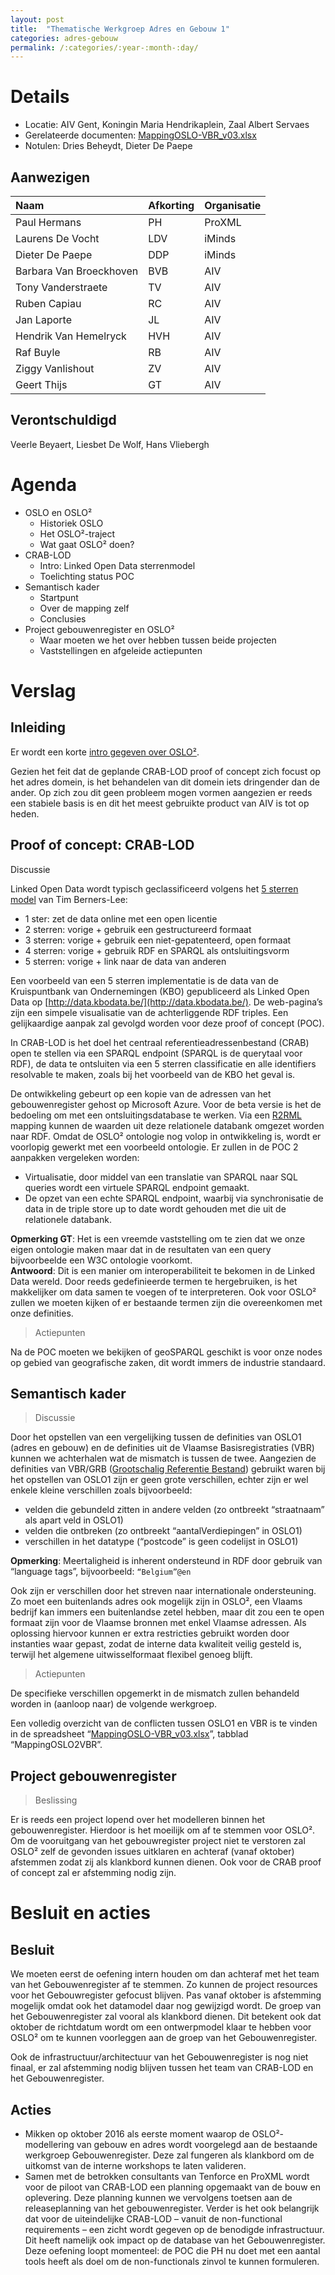 ```yaml
---
layout: post
title:  "Thematische Werkgroep Adres en Gebouw 1"
categories: adres-gebouw
permalink: /:categories/:year-:month-:day/
---
```


# Details

* Locatie: AIV Gent, Koningin Maria Hendrikaplein, Zaal Albert Servaes
* Gerelateerde documenten: [MappingOSLO-VBR_v03.xlsx]({{site.github.url}}/assets/adres-gebouw/2016-06-08/MappingOSLO-VBR_v03.xlsx)
* Notulen: Dries Beheydt, Dieter De Paepe

## Aanwezigen

| Naam         | Afkorting | Organisatie |
|:-------------|:----------|:------------|
| Paul Hermans | PH | ProXML |
| Laurens De Vocht | LDV | iMinds |
| Dieter De Paepe | DDP | iMinds |
| Barbara Van Broeckhoven | BVB | AIV |
| Tony Vanderstraete | TV | AIV |
| Ruben Capiau | RC | AIV |
| Jan Laporte | JL | AIV |
| Hendrik Van Hemelryck | HVH | AIV |
| Raf Buyle | RB | AIV |
| Ziggy Vanlishout | ZV | AIV |
| Geert Thijs | GT | AIV |

## Verontschuldigd

Veerle Beyaert, Liesbet De Wolf, Hans Vliebergh

# Agenda

* OSLO en OSLO²
  * Historiek OSLO
  * Het OSLO²-traject
  * Wat gaat OSLO² doen?
* CRAB-LOD
  * Intro: Linked Open Data sterrenmodel
  * Toelichting status POC
* Semantisch kader
  * Startpunt
  * Over de mapping zelf
  * Conclusies
* Project gebouwenregister en OSLO²
  * Waar moeten we het over hebben tussen beide projecten
  * Vaststellingen en afgeleide actiepunten

# Verslag

## Inleiding
Er wordt een korte [intro gegeven over OSLO²]({{site.github.url}}/oslo2/).

Gezien het feit dat de geplande CRAB-LOD proof of concept zich focust op het adres domein, is het behandelen van dit domein iets dringender dan de ander. Op zich zou dit geen probleem mogen vormen aangezien er reeds een stabiele basis is en dit het meest gebruikte product van AIV is tot op heden.

## Proof of concept: CRAB-LOD


Discussie

Linked Open Data wordt typisch geclassificeerd volgens het [5 sterren model](http://5stardata.info/en/) van Tim Berners-Lee:

* 1 ster: zet de data online met een open licentie
* 2 sterren: vorige + gebruik een gestructureerd formaat
* 3 sterren: vorige + gebruik een niet-gepatenteerd, open formaat
* 4 sterren: vorige + gebruik RDF en SPARQL als ontsluitingsvorm
* 5 sterren: vorige + link naar de data van anderen

Een voorbeeld van een 5 sterren implementatie is de data van de Kruispuntbank van Ondernemingen (KBO) gepubliceerd als Linked Open Data op [http://data.kbodata.be/](http://data.kbodata.be/). De web-pagina’s zijn een simpele visualisatie van de achterliggende RDF triples. Een gelijkaardige aanpak zal gevolgd worden voor deze proof of concept (POC).

In CRAB-LOD is het doel het centraal referentieadressenbestand (CRAB) open te stellen via een SPARQL endpoint (SPARQL is de querytaal voor RDF), de data te ontsluiten via een 5 sterren classificatie en alle identifiers resolvable te maken, zoals bij het voorbeeld van de KBO het geval is.

De ontwikkeling gebeurt op een kopie van de adressen van het gebouwenregister gehost op Microsoft Azure. Voor de beta versie is het de bedoeling om met een ontsluitingsdatabase te werken. Via een [R2RML](https://www.w3.org/TR/r2rml/) mapping kunnen de waarden uit deze relationele databank omgezet worden naar RDF. Omdat de OSLO² ontologie nog volop in ontwikkeling is, wordt er voorlopig gewerkt met een voorbeeld ontologie. Er zullen in de POC 2 aanpakken vergeleken worden:

* Virtualisatie, door middel van een translatie van SPARQL naar SQL queries wordt een virtuele SPARQL endpoint gemaakt.
* De opzet van een echte SPARQL endpoint, waarbij via synchronisatie de data in de triple store up to date wordt gehouden met die uit de relationele databank.

**Opmerking GT**: Het is een vreemde vaststelling om te zien dat we onze eigen ontologie maken maar dat in de resultaten van een query bijvoorbeelde een W3C ontologie voorkomt.  
**Antwoord**: Dit is een manier om interoperabiliteit te bekomen in de Linked Data wereld. Door reeds gedefinieerde termen te hergebruiken, is het makkelijker om data samen te voegen of te interpreteren. Ook voor OSLO² zullen we moeten kijken of er bestaande termen zijn die overeenkomen met onze definities.

> Actiepunten

Na de POC moeten we bekijken of geoSPARQL geschikt is voor onze nodes op gebied van geografische zaken, dit wordt immers de industrie standaard.

## Semantisch kader

> Discussie

Door het opstellen van een vergelijking tussen de definities van OSLO1 (adres en gebouw) en de definities uit de Vlaamse Basisregistraties (VBR) kunnen we achterhalen wat de mismatch is tussen de twee. Aangezien de definities van VBR/GRB ([Grootschalig Referentie Bestand](https://www.agiv.be/producten/grb)) gebruikt waren bij het opstellen van OSLO1 zijn er geen grote verschillen, echter zijn er wel enkele kleine verschillen zoals bijvoorbeeld:

* velden die gebundeld zitten in andere velden (zo ontbreekt “straatnaam” als apart veld in OSLO1)
* velden die ontbreken (zo ontbreekt “aantalVerdiepingen” in OSLO1)
* verschillen in het datatype (“postcode” is geen codelijst in OSLO1)

**Opmerking**: Meertaligheid is inherent ondersteund in RDF door gebruik van “language tags”, bijvoorbeeld: `“Belgium”@en`

Ook zijn er verschillen door het streven naar internationale ondersteuning. Zo moet een buitenlands adres ook mogelijk zijn in OSLO², een Vlaams bedrijf kan immers een buitenlandse zetel hebben, maar dit zou een te open formaat zijn voor de Vlaamse bronnen met enkel Vlaamse adressen. Als oplossing hiervoor kunnen er extra restricties gebruikt worden door instanties waar gepast, zodat de interne data kwaliteit veilig gesteld is, terwijl het algemene uitwisselformaat flexibel genoeg blijft.

> Actiepunten

De specifieke verschillen opgemerkt in de mismatch zullen behandeld worden in (aanloop naar) de volgende werkgroep.

Een volledig overzicht van de conflicten tussen OSLO1 en VBR is te vinden in de spreadsheet “[MappingOSLO-VBR_v03.xlsx]({{site.github.url}}/assets/adres-gebouw/2016-06-08/MappingOSLO-VBR_v03.xlsx)”, tabblad “MappingOSLO2VBR”.

## Project gebouwenregister

> Beslissing

Er is reeds een project lopend over het modelleren binnen het gebouwenregister. Hierdoor is het moeilijk om af te stemmen voor OSLO². Om de vooruitgang van het gebouwregister project niet te verstoren zal OSLO² zelf de gevonden issues uitklaren en achteraf (vanaf oktober) afstemmen zodat zij als klankbord kunnen dienen. Ook voor de CRAB proof of concept zal er afstemming nodig zijn.

# Besluit en acties

## Besluit

We moeten eerst de oefening intern houden om dan achteraf met het team van het Gebouwenregister af te stemmen. Zo kunnen de project resources voor het Gebouwregister gefocust blijven. Pas vanaf oktober is afstemming mogelijk omdat ook het datamodel daar nog gewijzigd wordt. De groep van het Gebouwenregister zal vooral als klankbord dienen. Dit betekent ook dat oktober de richtdatum wordt om een ontwerpmodel klaar te hebben voor OSLO² om te kunnen voorleggen aan de groep van het Gebouwenregister.

Ook de infrastructuur/architectuur van het Gebouwenregister is nog niet finaal, er zal afstemming nodig blijven tussen het team van CRAB-LOD en het Gebouwenregister.

## Acties

* Mikken op oktober 2016 als eerste moment waarop de OSLO²-modellering van gebouw en adres wordt voorgelegd aan de bestaande werkgroep Gebouwenregister. Deze zal fungeren als klankbord om de uitkomst van de interne workshops te laten valideren.
* Samen met de betrokken consultants van Tenforce en ProXML wordt voor de piloot van CRAB-LOD een planning opgemaakt van de bouw en oplevering. Deze planning kunnen we vervolgens toetsen aan de releaseplanning van het gebouwenregister. Verder is het ook belangrijk dat voor de uiteindelijke CRAB-LOD – vanuit de non-functional requirements – een zicht wordt gegeven op de benodigde infrastructuur. Dit heeft namelijk ook impact op de database van het Gebouwenregister. Deze oefening loopt momenteel: de POC die PH nu doet met een aantal tools heeft als doel om de non-functionals zinvol te kunnen formuleren.
